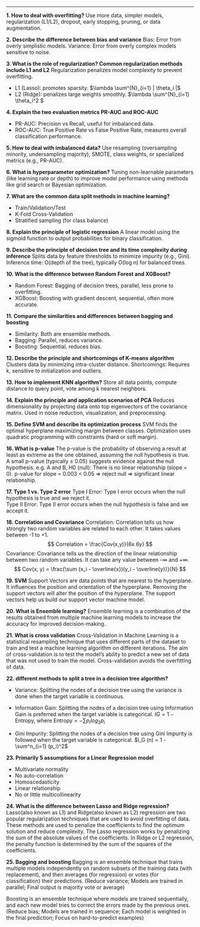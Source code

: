 
---

**1. How to deal with overfitting?**
Use more data, simpler models, regularization (L1/L2), dropout, early stopping, pruning, or data augmentation.

**2. Describe the difference between bias and variance**
Bias: Error from overly simplistic models.
Variance: Error from overly complex models sensitive to noise.

**3. What is the role of regularization? Common regularization methods include L1 and L2**
Regularization penalizes model complexity to prevent overfitting.

* L1 (Lasso): promotes sparsity. $\lambda \sum^{N}_{i=1} | \theta_i |$
* L2 (Ridge): penalizes large weights smoothly. $\lambda \sum^{N}_{i=1} \theta_i^2 $

**4. Explain the two evaluation metrics PR-AUC and ROC-AUC**

* PR-AUC: Precision vs Recall, useful for imbalanced data.
* ROC-AUC: True Positive Rate vs False Positive Rate, measures overall classification performance.

**5. How to deal with imbalanced data?**
Use resampling (oversampling minority, undersampling majority), SMOTE, class weights, or specialized metrics (e.g., PR-AUC).

**6. What is hyperparameter optimization?**
Tuning non-learnable parameters (like learning rate or depth) to improve model performance using methods like grid search or Bayesian optimization.

**7. What are the common data split methods in machine learning?**

* Train/Validation/Test
* K-Fold Cross-Validation
* Stratified sampling (for class balance)

**8. Explain the principle of logistic regression**
A linear model using the sigmoid function to output probabilities for binary classification.

**9. Describe the principle of decision tree and its time complexity during inference**
Splits data by feature thresholds to minimize impurity (e.g., Gini).
Inference time: O(depth of the tree), typically O(log n) for balanced trees.

**10. What is the difference between Random Forest and XGBoost?**

* Random Forest: Bagging of decision trees, parallel, less prone to overfitting.
* XGBoost: Boosting with gradient descent, sequential, often more accurate.

**11. Compare the similarities and differences between bagging and boosting**

* Similarity: Both are ensemble methods.
* Bagging: Parallel, reduces variance.
* Boosting: Sequential, reduces bias.

**12. Describe the principle and shortcomings of K-means algorithm**
Clusters data by minimizing intra-cluster distance.
Shortcomings: Requires k, sensitive to initialization and outliers.

**13. How to implement KNN algorithm?**
Store all data points, compute distance to query point, vote among k nearest neighbors.

**14. Explain the principle and application scenarios of PCA**
Reduces dimensionality by projecting data onto top eigenvectors of the covariance matrix.
Used in noise reduction, visualization, and preprocessing.

**15. Define SVM and describe its optimization process**
SVM finds the optimal hyperplane maximizing margin between classes.
Optimization uses quadratic programming with constraints (hard or soft margin).

**16. What is p-value**
The p-value is the probability of observing a result at least as extreme as the one obtained, assuming the null hypothesis is true.
A small p-value (typically ≤ 0.05) suggests evidence against the null hypothesis.
e.g. A and B,
H0 (null): There is no linear relationship (slope = 0).
p-value for slope = 0.003 < 0.05 ⇒ reject null ⇒ significant linear relationship.

**17. Type 1 vs. Type 2 error**
Type I Error: Type I error occurs when the null hypothesis is true and we reject it. \
Type II Error: Type II error occurs when the null hypothesis is false and we accept it.

**18. Correlation and Covariance**
Correlation: Correlation tells us how strongly two random variables are related to each other. It takes values between -1 to +1. 
$$
Correlation = \frac{Cov(x,y)}{6x 6y}
$$
Covariance: Covariance tells us the direction of the linear relationship between two random variables. It can take any value between -∞ and +∞.
$$
Cov(x, y) = \frac{\sum (x_i - \overline{x})(y_i - \overline{y})}{N}
$$

**19. SVM**
Support Vectors are data points that are nearest to the hyperplane. It influences the position and orientation of the hyperplane. Removing the support vectors will alter the position of the hyperplane. The support vectors help us build our support vector machine model.

**20. What is Ensemble learning?**
Ensemble learning is a combination of the results obtained from multiple machine learning models to increase the accuracy for improved decision-making. 

**21. What is cross validation**
Cross-Validation in Machine Learning is a statistical resampling technique that uses different parts of the dataset to train and test a machine learning algorithm on different iterations. The aim of cross-validation is to test the model’s ability to predict a new set of data that was not used to train the model. Cross-validation avoids the overfitting of data.

**22. different methods to split a tree in a decision tree algorithm?**
- Variance: Splitting the nodes of a decision tree using the variance is done when the target variable is continuous.

- Information Gain: Splitting the nodes of a decision tree using Information Gain is preferred when the target variable is categorical. $IG = 1 - \text{Entropy}$, where $\text{Entropy} = - \sum p_i log_2 p_i$

- Gini Impurity: Splitting the nodes of a decision tree using Gini Impurity is followed when the target variable is categorical. $I_G (n) = 1 - \sum^n_{i=1} (p_i)^2$

**23. Primarily 5 assumptions for a Linear Regression model**
- Multivariate normality
- No auto-correlation
- Homoscedasticity
- Linear relationship
- No or little multicollinearity

**24. What is the difference between Lasso and Ridge regression?**
Lasso(also known as L1) and Ridge(also known as L2) regression are two popular regularization techniques that are used to avoid overfitting of data. These methods are used to penalize the coefficients to find the optimum solution and reduce complexity. The Lasso regression works by penalizing the sum of the absolute values of the coefficients. In Ridge or L2 regression, the penalty function is determined by the sum of the squares of the coefficients.

**25. Bagging and boosting**
Bagging is an ensemble technique that trains multiple models independently on random subsets of the training data (with replacement), and then averages (for regression) or votes (for classification) their predictions. (Reduce variance; Models are trained in parallel; Final output is majority vote or average)

Boosting is an ensemble technique where models are trained sequentially, and each new model tries to correct the errors made by the previous ones. (Reduce bias; Models are trained in sequence; Each model is weighted in the final prediction; Focus on hard-to-predict examples)

